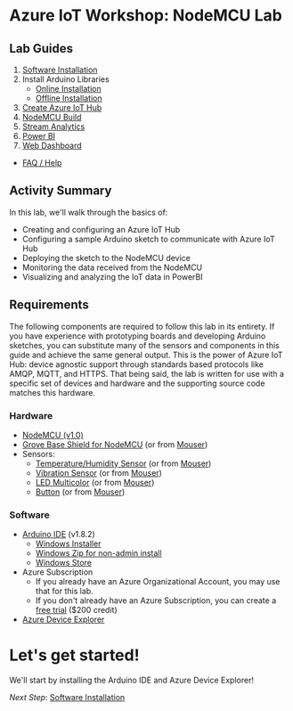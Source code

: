 # Azure IoT Workshop: NodeMCU Lab


## Lab Guides
1. [Software Installation](1_Software_Installation.md)
1. Install Arduino Libraries
    * [Online Installation](2_A_Install_Libraries.md)
    * [Offline Installation](2_B_Install_Libraries_offline.md)
1. [Create Azure IoT Hub](3_Azure_IoT_Hub.md)
1. [NodeMCU Build](4_NodeMCU_Build.md)
1. [Stream Analytics](5_Stream_Analytics.md)
1. [Power BI](6_Power_BI.md)  
1. [Web Dashboard](7_Web_Dashboard.md)
* [FAQ / Help](FAQ.md)

## Activity Summary

In this lab, we'll walk through the basics of: 
* Creating and configuring an Azure IoT Hub
* Configuring a sample Arduino sketch to communicate with Azure IoT Hub
* Deploying the sketch to the NodeMCU device
* Monitoring the data received from the NodeMCU
* Visualizing and analyzing the IoT data in PowerBI

## Requirements
The following components are required to follow this lab in its entirety. If you have experience with prototyping boards and developing Arduino sketches, you can substitute many of the sensors and components in this guide and achieve the same general output. This is the power of Azure IoT Hub: device agnostic support through standards based protocols like AMQP, MQTT, and HTTPS. That being said, the lab is written for use with a specific set of devices and hardware and the supporting source code matches this hardware.

### Hardware

* [NodeMCU (v1.0)](http://amzn.to/2qTRR2F)
* [Grove Base Shield for NodeMCU](http://amzn.to/2qTtH7E) (or from [Mouser](http://www.mouser.com/ProductDetail/Seeed-Studio/105020008/))
* Sensors: 
  * [Temperature/Humidity Sensor](http://amzn.to/2psBJnC) (or from [Mouser](http://www.mouser.com/ProductDetail/Seeed-Studio/101020074/))
  * [Vibration Sensor](http://amzn.to/2qTDpqN) (or from [Mouser](http://www.mouser.com/ProductDetail/Seeed-Studio/101020054/))
  * [LED Multicolor](http://amzn.to/2qTHSdP) (or from [Mouser](http://www.mouser.com/ProductDetail/Seeed-Studio/104030014/))
  * [Button](http://amzn.to/2pZvedb) (or from [Mouser](http://www.mouser.com/ProductDetail/Seeed-Studio/101020003/))

### Software

* [Arduino IDE](https://www.arduino.cc/en/Main/Software) (v1.8.2)
  * [Windows Installer](https://downloads.arduino.cc/arduino-1.8.2-windows.exe)
  * [Windows Zip for non-admin install](https://downloads.arduino.cc/arduino-1.8.2-windows.zip)
  * [Windows Store](https://www.microsoft.com/en-us/store/p/arduino-ide/9nblggh4rsd8)
* Azure Subscription
  * If you already have an Azure Organizational Account, you may use that for this lab.
  * If you don't already have an Azure Subscription, you can create a [free trial](https://azure.microsoft.com/en-us/free/) ($200 credit)
* [Azure Device Explorer](https://github.com/Azure/azure-iot-sdk-csharp/releases/download/2017-5-5/SetupDeviceExplorer.msi)



# Let's get started!
We'll start by installing the Arduino IDE and Azure Device Explorer!

*Next Step*: [Software Installation](1_Software_Installation.md)
